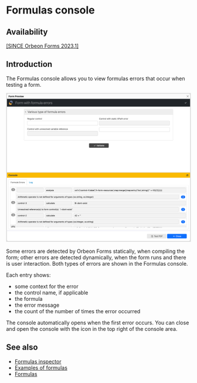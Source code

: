 # Formulas console

## Availability

[\[SINCE Orbeon Forms 2023.1\]](/release-notes/orbeon-forms-2023.1.md)

## Introduction

The Formulas console allows you to view formulas errors that occur when testing a form.

![Formulas console](images/formulas-console.png)

Some errors are detected by Orbeon Forms statically, when compiling the form; other errors are detected dynamically, when the form runs and there is user interaction. Both types of errors are shown in the Formulas console.

Each entry shows:

- some context for the error
- the control name, if applicable
- the formula
- the error message
- the count of the number of times the error occurred

The console automatically opens when the first error occurs. You can close and open the console with the icon in the top right of the console area.

## See also

- [Formulas inspector](formulas-inspector.md)
- [Examples of formulas](formulas-examples.md)
- [Formulas](formulas.md)